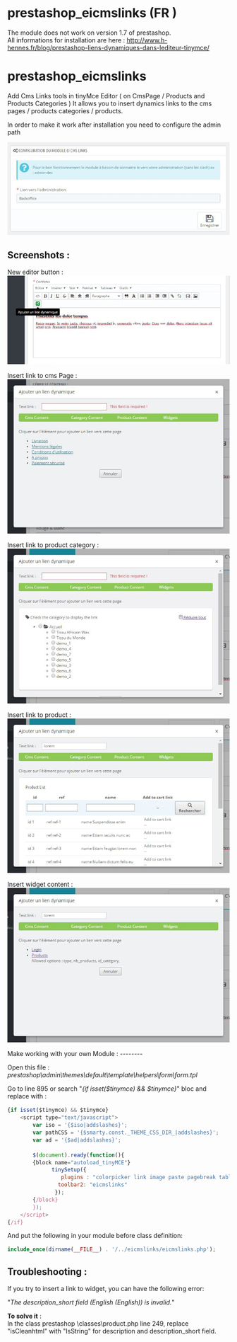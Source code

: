 # prestashop_eicmslinks (FR )
The module does not work on version 1.7 of prestashop.<br />
All informations for installation are here : http://www.h-hennes.fr/blog/prestashop-liens-dynamiques-dans-lediteur-tinymce/

# prestashop_eicmslinks
Add Cms Links tools in tinyMce Editor ( on CmsPage / Products and Products Categories )
It allows you to insert dynamics links to the cms pages / products categories / products.

In order to make it work after installation you need to configure the admin path
<p align="left">
<img src="https://github.com/SeyitDuman/prestashop_eicmslinks/blob/dev-v1.0/medias/eicmslinks-configuration.png?raw=true" alt="Ei cms links configuration">
</p> 

Screenshots :
--------
<p align="left">
	New editor button : <br />
	<img src="https://github.com/SeyitDuman/prestashop_eicmslinks/blob/dev-v1.0/medias/eicmslinks-button.png?raw=true" alt="Eicmslinks Button">
</p>

<p align="left">
	Insert link to cms Page : <br />
	<img src="https://github.com/SeyitDuman/prestashop_eicmslinks/blob/dev-v1.0/medias/eicms-links-page.png?raw=true" alt="Insert link to cms Page">
</p>

<p align="left">
	Insert link to product category : <br />
	<img src="https://github.com/SeyitDuman/prestashop_eicmslinks/blob/dev-v1.0/medias/eicms-links-category.png?raw=true" alt="Insert link to product category">
</p>

<p align="left">
	Insert link to product : <br />
	<img src="https://github.com/SeyitDuman/prestashop_eicmslinks/blob/dev-v1.0/medias/eicmslinks-product.png?raw=true" alt="Insert link to product">
</p>
<p align="left">
	Insert widget content : <br />
	<img src="https://github.com/SeyitDuman/prestashop_eicmslinks/blob/dev-v1.0/medias/eicmslinks-widget.png?raw=true" alt="Insert widget content">
</p>
Make working with your own Module :
--------

<p>Open this file : <i>prestashop\admin\themes\default\template\helpers\form\form.tpl</i></p>
<p>Go to line 895 or search "<i>{if isset($tinymce) && $tinymce}</i>" bloc and replace with :</p>

```javascript
{if isset($tinymce) && $tinymce}
    <script type="text/javascript">
        var iso = '{$iso|addslashes}';
        var pathCSS = '{$smarty.const._THEME_CSS_DIR_|addslashes}';
        var ad = '{$ad|addslashes}';

        $(document).ready(function(){
        {block name="autoload_tinyMCE"}
              tinySetup({
                 plugins : "colorpicker link image paste pagebreak table contextmenu filemanager table code media autoresize textcolor eicmslinks",
                toolbar2: "eicmslinks"                                
               });
        {/block}
        });
    </script>
{/if}
```
And put the following in your module before class definition:
```php
include_once(dirname(__FILE__) . '/../eicmslinks/eicmslinks.php');
```
Troubleshooting :
--------

<p>

<p>If you try to insert a link to widget, you can have the following error:</p>

<p>"<i>The description_short field (English (English)) is invalid.</i>"</p>

<p><strong>To solve it</strong> :<br />
In the class prestashop \classes\product.php line 249, replace "isCleanhtml" with "IsString" for description and description_short field.</p>
